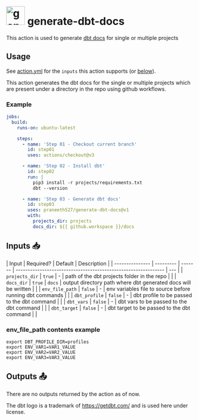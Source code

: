 # <img src="https://global.discourse-cdn.com/business7/uploads/getdbt/original/1X/a7a7ca1fe379aaf90952b0e13118a817babcd14f.png" alt="generate-dbt-docs" width="50" height="50"> generate-dbt-docs

This action is used to generate
[dbt docs](https://docs.getdbt.com/docs/collaborate/documentation) for single or
multiple projects

## Usage

See [action.yml](action.yml) for the `inputs` this action supports (or
[below](#inputs-📥)).

This action generates the dbt docs for the single or multiple projects which are
present under a directory in the repo using github workflows.

### Example

```yaml
jobs:
  build:
    runs-on: ubuntu-latest

    steps:
      - name: 'Step 01 - Checkout current branch'
        id: step01
        uses: actions/checkout@v3

      - name: 'Step 02 - Install dbt'
        id: step02
        run: |
          pip3 install -r projects/requirements.txt
          dbt --version

      - name: 'Step 03 - Generate dbt docs'
        id: step03
        uses: praneeth527/generate-dbt-docs@v1
        with:
          projects_dir: projects
          docs_dir: ${{ github.workspace }}/docs
```

## Inputs 📥

| Input           | Required? | Default | Description                                                    |
| --------------- | --------- | ------- | -------------------------------------------------------------- | --- |
| `projects_dir`  | `true`    | -       | path of the dbt projects folder in the repo                    |     |
| `docs_dir`      | `true`    | `docs`  | output directory path where dbt generated docs will be written |     |
| `env_file_path` | `false`   | -       | env variables file to source before running dbt commands       |     |
| `dbt_profile`   | `false`   | -       | dbt profile to be passed to the dbt command                    |     |
| `dbt_vars`      | `false`   | -       | dbt vars to be passed to the dbt command                       |     |
| `dbt_target`    | `false`   | -       | dbt target to be passed to the dbt command                     |     |

### env_file_path contents example

```shell
export DBT_PROFILE_DIR=profiles
export ENV_VAR1=VAR1_VALUE
export ENV_VAR2=VAR2_VALUE
export ENV_VAR3=VAR3_VALUE
```

## Outputs 📤

There are no outputs returned by the action as of now.

The dbt logo is a trademark of https://getdbt.com/ and is used here under
license.
